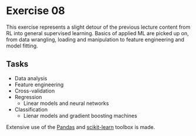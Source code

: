 # Exercise 08

This exercise represents a slight detour of the previous lecture content from RL into general supervised learning.
Basics of applied ML are picked up on, from data wrangling, loading and manipulation to feature engineering and model fitting.

## Tasks

* Data analysis
* Feature engineering
* Cross-validation
* Regression
  * Linear models and neural networks
* Classification
  * Lienar models and gradient boosting machines

Extensive use of the [Pandas](https://pandas.pydata.org/) and [scikit-learn](https://scikit-learn.org/stable/) toolbox is made.
